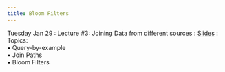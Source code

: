```yaml
---
title: Bloom Filters
---
```

Tuesday Jan 29
: Lecture #3: Joining Data from different sources
  : [Slides](https://docs.google.com/presentation/d/1HruXFnbdrPnlayAbEQdPbotLlx5K0zfr/edit?usp=sharing&ouid=107445138954532774881&rtpof=true&sd=true)
: Topics:  <br> &#x2022; Query-by-example <br> &#x2022; Join Paths <br> &#x2022; Bloom Filters <br> 


